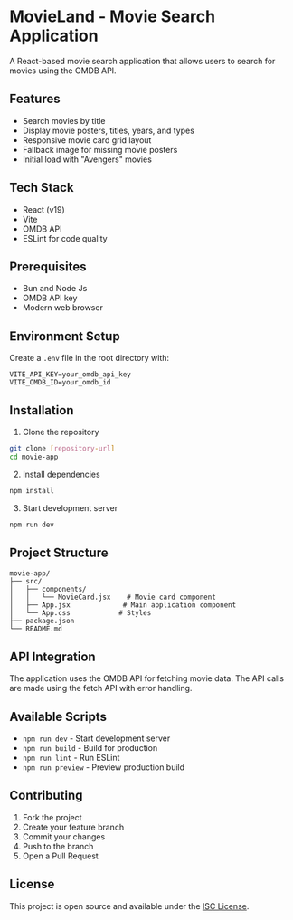 # MovieLand - Movie Search Application

A React-based movie search application that allows users to search for movies using the OMDB API.

## Features

- Search movies by title
- Display movie posters, titles, years, and types
- Responsive movie card grid layout
- Fallback image for missing movie posters
- Initial load with "Avengers" movies

## Tech Stack

- React (v19)
- Vite
- OMDB API
- ESLint for code quality

## Prerequisites

- Bun and Node Js
- OMDB API key
- Modern web browser

## Environment Setup

Create a `.env` file in the root directory with:

```env
VITE_API_KEY=your_omdb_api_key
VITE_OMDB_ID=your_omdb_id
```

## Installation

1. Clone the repository

```bash
git clone [repository-url]
cd movie-app
```

2. Install dependencies

```bash
npm install
```

3. Start development server

```bash
npm run dev
```

## Project Structure

```
movie-app/
├── src/
│   ├── components/
│   │   └── MovieCard.jsx    # Movie card component
│   ├── App.jsx             # Main application component
│   └── App.css            # Styles
├── package.json
└── README.md
```

## API Integration

The application uses the OMDB API for fetching movie data. The API calls are made using the fetch API with error handling.

## Available Scripts

- `npm run dev` - Start development server
- `npm run build` - Build for production
- `npm run lint` - Run ESLint
- `npm run preview` - Preview production build

## Contributing

1. Fork the project
2. Create your feature branch
3. Commit your changes
4. Push to the branch
5. Open a Pull Request

## License

This project is open source and available under the [ISC License](LICENSE).
